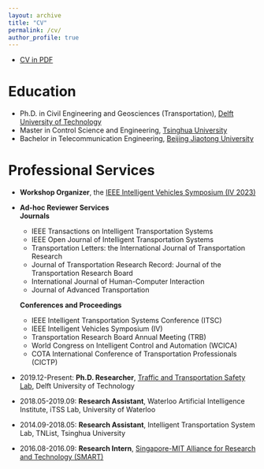 ```yaml
---
layout: archive
title: "CV"
permalink: /cv/
author_profile: true
---
```


- [CV in PDF](https://yongqidong.github.io/files/Dong_YongqiCV_20221108.pdf)



Education
======
* Ph.D. in Civil Engineering and Geosciences (Transportation), [Delft University of Technology](https://www.tudelft.nl/en/ceg/)
* Master in Control Science and Engineering, [Tsinghua University](https://www.tsinghua.edu.cn/en/)
* Bachelor in Telecommunication Engineering, [Beijing Jiaotong University](http://en.eie.bjtu.edu.cn/)


Professional Services 
======
* **Workshop Organizer**, the [IEEE Intelligent Vehicles Symposium (IV 2023)](https://2023.ieee-iv.org/) <br/>

* **Ad-hoc Reviewer Services**<br/>
**Journals**<br/>
 	* IEEE Transactions on Intelligent Transportation Systems<br/>
 	* IEEE Open Journal of Intelligent Transportation Systems<br/>
 	* Transportation Letters: the International Journal of Transportation Research<br/>
 	* Journal of Transportation Research Record: Journal of the Transportation Research Board<br/>
 	* International Journal of Human-Computer Interaction<br/>
 	* Journal of Advanced Transportation<br/>
  
  
  
  **Conferences and Proceedings**<br/>
 	- IEEE Intelligent Transportation Systems Conference (ITSC)<br/>
 	- IEEE Intelligent Vehicles Symposium (IV)<br/>
 	- Transportation Research Board Annual Meeting (TRB)<br/>
 	- World Congress on Intelligent Control and Automation (WCICA)<br/>
 	- COTA International Conference of Transportation Professionals (CICTP)<br/>
* 2019.12-Present:  **Ph.D. Researcher**, [Traffic and Transportation Safety Lab](https://www.tudelft.nl/citg/tts-lab), Delft University of Technology<br/>
* 2018.05-2019.09: **Research Assistant**, Waterloo Artificial Intelligence Institute, iTSS Lab, University of Waterloo <br/>
* 2014.09-2018.05: **Research Assistant**, Intelligent Transportation System Lab, TNList, Tsinghua University <br/>
* 2016.08-2016.09: **Research Intern**, [Singapore-MIT Alliance for Research and Technology (SMART)](https://smart.mit.edu/research/fm/about-fm) <br/>
